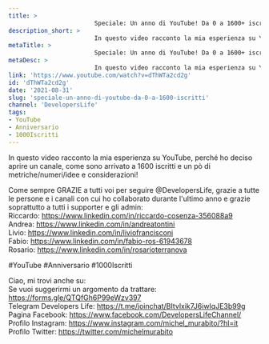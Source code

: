 ```yaml
---
title: > 
                        Speciale: Un anno di YouTube! Da 0 a 1600+ iscritti!
description_short: > 
                        In questo video racconto la mia esperienza su YouTube, perché ho deciso aprire un canale, come sono arrivato a 1600 iscritti e ...
metaTitle: > 
                        Speciale: Un anno di YouTube! Da 0 a 1600+ iscritti!
metaDesc: > 
                        In questo video racconto la mia esperienza su YouTube, perché ho deciso aprire un canale, come sono arrivato a 1600 iscritti e ...
link: 'https://www.youtube.com/watch?v=dThWTa2cd2g'
id: 'dThWTa2cd2g'
date: '2021-08-31'
slug: 'speciale-un-anno-di-youtube-da-0-a-1600-iscritti'
channel: 'DevelopersLife'
tags: 
- YouTube
- Anniversario
- 1000Iscritti
---
```

In questo video racconto la mia esperienza su YouTube, perché ho deciso aprire un canale, come sono arrivato a 1600 iscritti e un pò di metriche/numeri/idee e considerazioni!  
  
Come sempre GRAZIE a tutti voi per seguire @DevelopersLife, grazie a tutte le persone e i canali con cui ho collaborato durante l'ultimo anno e grazie soprattutto a tutti i supporter e gli admin:  
Riccardo: https://www.linkedin.com/in/riccardo-cosenza-356088a9  
Andrea: https://www.linkedin.com/in/andreatontini  
Livio: https://www.linkedin.com/in/liviofrancisconi  
Fabio: https://www.linkedin.com/in/fabio-ros-61943678  
Rosario: https://www.linkedin.com/in/rosarioterranova  
  
#YouTube #Anniversario #1000Iscritti  
  
Ciao, mi trovi anche su:  
Se vuoi suggerirmi un argomento da trattare: https://forms.gle/QTQfGh6P99eWzv397  
Telegram Developers Life: https://t.me/joinchat/BItvlxik7J6iwIqJE3b99g  
Pagina Facebook: https://www.facebook.com/DevelopersLifeChannel/  
Profilo Instagram: https://www.instagram.com/michel_murabito/?hl=it  
Profilo Twitter: https://twitter.com/michelmurabito​